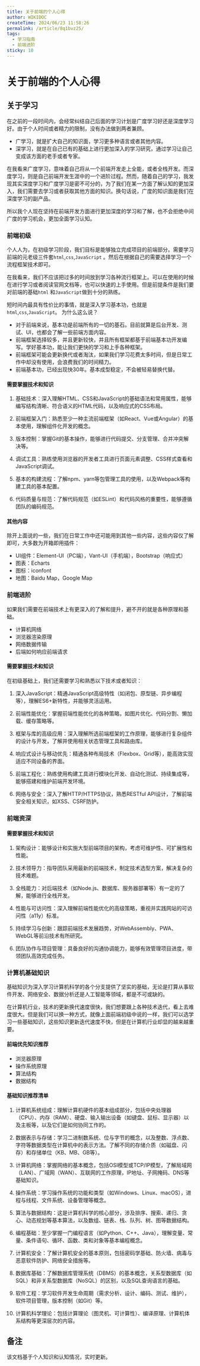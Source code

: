 ```yaml
---
title: 关于前端的个人心得
author: WIKIDOC
createTime: 2024/06/23 11:58:26
permalink: /article/8q1bvz25/
tags:
  - 学习指南
  - 前端进阶
sticky: 10
---
```


# 关于前端的个人心得

## 关于学习

在之前的一段时间内，会经常纠结自己后面的学习计划是广度学习好还是深度学习好。由于个人时间或者精力的限制，没有办法做到两者兼顾。

- 广学习，就是扩大自己的知识面，学习更多种语言或者其他内容。
- 深学习，就是在自己已有的基础上进行更加深入的学习研究，通过学习让自己变成该方面的老手或者专家。

在我看来广度学习，意味着自己将从一个前端开发走上全能，或者全栈开发。而深度学习，则是自己前端开发生涯中的一个进阶过程。然而，随着自己的学习，我发现其实深度学习和广度学习是密不可分的，为了我们在某一方面了解认知的更加深入，我们需要去学习或者获取其他方面的知识。换句话说，广度的知识面是我们在深度学习的副产品。

所以我个人现在坚持在前端开发方面进行更加深度的学习和了解，也不会拒绝中间广度的学习机会，更加全面学习认知。

### 前端初级

个人人为，在初级学习阶段，我们目标是能够独立完成项目的前端部分。需要学习前端的元老级三件套`html`,`css`,`JavaScript`
。然后在根据自己的需要选择学习一个流程框架技术即可。

在我看来，我们不应该把过多的时间放到学习各种流行框架上。可以在使用的时候在进行学习或者阅读官网文档等，也可以快速的上手使用。但是前提条件是我们要对前端的基础`html`
和`JavaScript`做到十分的熟练。

短时间内最具有性价比的事情，就是深入学习基本功，也就是`html`,`css`,`JavaScript`。 为什么这么说？

- 对于前端来说，基本功是前端所有的一切的基石。目前就算是后台开发、测试、UI，也都会了解一些前端方面内容。
- 前端框架选择较多，并且更新较快，并且所有框架都基于前端基本功开发编写。学好基本功，能让我们更快的学习和上手各种框架。
- 前端框架可能会更新换代或者淘汰，如果我们学习花费太多时间，但是日常工作中却没有使用，会浪费我们的时间精力。
- 前端基本功，已经出现快30年。基本成型稳定，不会被轻易替换代替。

#### 需要掌握技术和知识

1. 基础技术：深入理解HTML、CSS和JavaScript的基础语法和常用属性，能够编写结构清晰、符合语义的HTML代码，以及响应式的CSS布局。

2. 前端框架入门：熟悉至少一种主流前端框架（如React、Vue或Angular）的基本使用，理解组件化开发的概念。

3. 版本控制：掌握Git的基本操作，能够进行代码提交、分支管理、合并冲突解决等。

4. 调试工具：熟练使用浏览器的开发者工具进行页面元素调整、CSS样式查看和JavaScript调试。

5. 基本的构建流程：了解npm、yarn等包管理工具的使用，以及Webpack等构建工具的基本配置。

6. 代码质量与规范：了解代码规范（如ESLint）和代码风格的重要性，能够遵循团队的编码规范。

#### 其他内容
除开上面说的一些，我们在日常工作中还可能用到其他一些内容，这些内容仅了解即可，大多数为开箱即用插件：

- UI组件：Element-UI（PC端），Vant-UI（手机端），Bootstrap（响应式）
- 图表：Echarts
- 图标：iconfont
- 地图：Baidu Map，Google Map

### 前端进阶

如果我们需要在前端技术上有更深入的了解和提升，避不开的就是各种原理和基础。

- 计算机网络
- 浏览器渲染原理
- 网络数据传输
- 后端如何响应前端请求

#### 需要掌握技术和知识

在初级基础上，我们还需要学习和熟悉以下技术或者知识：

1. 深入JavaScript：精通JavaScript高级特性（如闭包、原型链、异步编程等），理解ES6+新特性，并能够灵活运用。

2. 前端性能优化：掌握前端性能优化的各种策略，如图片优化、代码分割、懒加载、缓存策略等。

3. 框架与库的高级应用：深入理解所选前端框架的工作原理，能够进行复杂组件的设计与开发，了解并使用相关状态管理工具和路由库。

4. 响应式设计与移动优先：精通各种布局技术（Flexbox、Grid等），能高效实现适应不同设备的界面。

5. 前端工程化：熟练使用构建工具进行模块化开发、自动化测试、持续集成等，能够搭建和维护前端开发环境。

6. 网络与安全：深入了解HTTP/HTTPS协议，熟悉RESTful API设计，了解前端安全相关知识，如XSS、CSRF防护。

### 前端资深

#### 需要掌握技术和知识

1. 架构设计：能够设计和实施大型前端项目的架构，考虑可维护性、可扩展性和性能。

2. 技术领导力：指导团队采用最新的前端技术，制定技术选型方案，解决复杂的技术难题。

3. 全栈能力：对后端技术（如Node.js、数据库、服务器部署等）有一定的了解，能够进行全栈开发。

4. 性能与可访问性：深入理解前端性能优化的高级策略，重视并实践网站的可访问性（a11y）标准。

5. 持续学习与创新：跟踪前端技术发展趋势，对WebAssembly、PWA、WebGL等前沿技术有所研究。

6. 团队协作与项目管理：具备良好的沟通协调能力，能够有效管理项目进度，带领团队高效完成任务。

### 计算机基础知识

基础知识为深入学习计算机科学的各个分支提供了坚实的基础，无论是打算从事软件开发、网络安全、数据分析还是人工智能等领域，都是不可或缺的。

在计算机行业，技术的更新换代速度很快，我们想要跟上各种技术迭代，看上去难度很大。但是我们可以换一种方式，就像上面前端初级中说的一样，我们可以选学习一些基础知识，这些知识更新迭代速度不快，但是在计算机行业却显的越来越重要。

#### 前端优先知识推荐

- 浏览器原理
- 操作系统原理
- 算法结构
- 数据结构

#### 基础知识推荐清单

1. 计算机系统组成：理解计算机硬件的基本组成部分，包括中央处理器（CPU）、内存（RAM）、硬盘、输入输出设备（如键盘、鼠标、显示器）以及主板等，以及它们是如何协同工作的。

2. 数据表示与存储：学习二进制数系统、位与字节的概念，以及整数、浮点数、字符等数据类型在计算机中的表示方法。了解不同的存储介质（如磁盘、闪存）和存储单位（KB、MB、GB等）。

3. 计算机网络：掌握网络的基本概念，包括OSI模型或TCP/IP模型，了解局域网（LAN）、广域网（WAN）、互联网的工作原理，IP地址、子网掩码、DNS等基础知识。

4. 操作系统：学习操作系统的功能和类型（如Windows、Linux、macOS），进程与线程、文件系统、设备管理等概念。

5. 算法与数据结构：这是计算机科学的核心部分，涉及排序、搜索、递归、贪心、动态规划等基本算法，以及数组、链表、栈、队列、树、图等数据结构。

6. 编程基础：至少掌握一门编程语言（如Python、C++、Java），理解变量、常量、条件语句、循环、函数、类和对象等基本编程概念。

7. 计算机安全：了解计算机安全的基本原则，包括密码学基础、防火墙、病毒与恶意软件防护、网络安全措施等。

8. 数据库基础：了解数据库管理系统（DBMS）的基本概念，关系型数据库（如SQL）和非关系型数据库（NoSQL）的区别，以及SQL查询语言的基础。

9. 软件工程：学习软件开发生命周期（需求分析、设计、编码、测试、维护），软件项目管理，版本控制（如Git）等。

10. 计算机科学理论：包括计算理论（图灵机、可计算性）、编译原理、计算机体系结构等更深层次的内容。

## 备注

该文档基于个人知识和认知情况，实时更新。